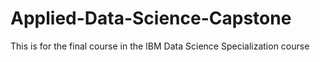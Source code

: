 # Applied-Data-Science-Capstone
This is for the final course in the IBM Data Science Specialization course
